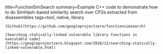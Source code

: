 title=FunctionSimSearch
summary=Example C++ code to demonstrate how to do SimHash-based similarity search over CFGs extracted from disassemblies
tags=tool, native, library
~~~~~~
[Github](https://github.com/googleprojectzero/functionsimsearch)

[Searching statically-linked vulnerable library functions in executable code](https://googleprojectzero.blogspot.com/2018/12/searching-statically-linked-vulnerable.html)

